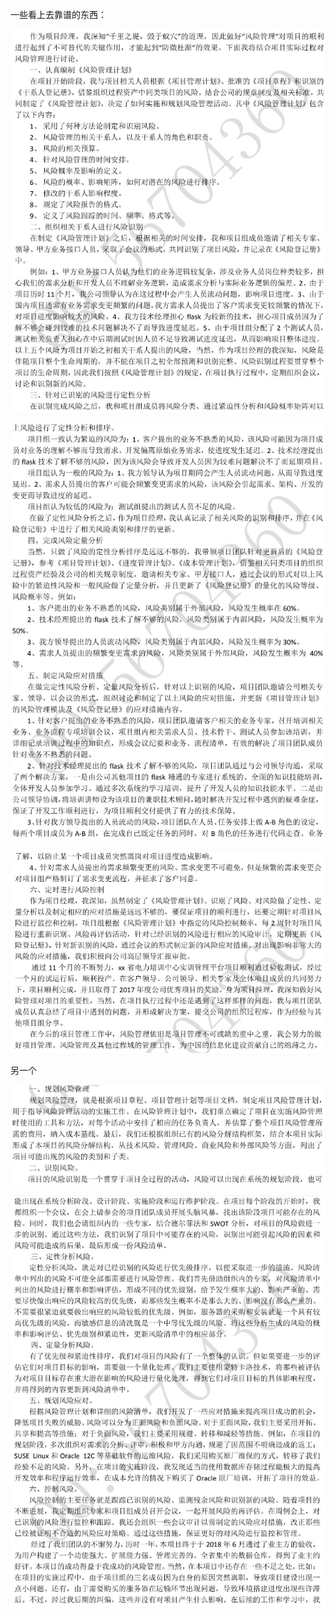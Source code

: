 一些看上去靠谱的东西：

![Alt text](image-64.png)

![Alt text](image-65.png)

![Alt text](image-66.png)

另一个

![Alt text](image-67.png)

![Alt text](image-68.png)

